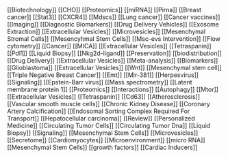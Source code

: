 [[Biotechnology]]
[[CHO]]
[[Proteomics]]
[[miRNA]]
[[Pirna]]
[[Breast cancer]]
[[Stat3]]
[[CXCR4]]
[[Mdscs]]
[[Lung cancer]]
[[Cancer vaccines]]
[[Imaging]]
[[Diagnostic Biomarkers]]
[[Drug Delivery Vehicles]]
[[Exosome Extraction]]
[[Extracellular Vesicles]]
[[Microvesicles]]
[[Mesenchymal Stromal Cells]]
[[Mesencyhmal Stem Cells]]
[[Msc-evs Intervention]]
[[Flow cytometry]]
[[Cancer]]
[[MICA]]
[[Extracellular Vesicles]]
[[Tetraspanin]]
[[Pdl1]]
[[Liquid Biopsy]]
[[Nkg2d-ligand]]
[[Preservation]]
[[biodistribution]]
[[Drug Delivery]]
[[Extracellular Vesicles]]
[[Meta-analysis]]
[[Biomarkers]]
[[Glioblastoma]]
[[Extracellular Vesicles]]
[[Wnt]]
[[Mesenchymal stem cell]]
[[Triple Negative Breast Cancer]]
[[Emt]]
[[Mir-381]]
[[Herpesvirus]]
[[Signaling]]
[[Epstein-Barr virus]]
[[Mass spectrometry]]
[[Latent membrane protein 1]]
[[Proteomics]]
[[Interactions]]
[[Autophagy]]
[[Mtor]]
[[Extracellular Vesicles]]
[[Tetraspanin]]
[[Cd63]]
[[Atherosclerosis]]
[[Vascular smooth muscle cells]]
[[Chronic Kidney Disease]]
[[Coronary Artery Calcification]]
[[Endosomal Sorting Complex Required For Transport]]
[[Hepatocellular carcinoma]]
[[Review]]
[[Personalized Medicine]]
[[Circulating Tumor Cells]]
[[Circulating Tumor Dna]]
[[Liquid Biopsy]]
[[Signaling]]
[[Mesenchymal Stem Cells]]
[[Microvesicles]]
[[Secretome]]
[[Cardiomyocytes]]
[[Microenvironment]]
[[micro RNA]]
[[Mesenchymal Stem Cells]]
[[growth factors]]
[[Cardiac Inducers]]
